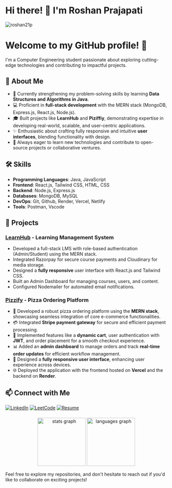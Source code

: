 # Hi there! 👋 I'm Roshan Prajapati

<p align="left"> <img src="https://komarev.com/ghpvc/?username=roshan21p&label=Profile%20views&color=0e75b6&style=flat" alt="roshan21p" /> </p>


# Welcome to my GitHub profile! 🚀  

I'm a Computer Engineering student passionate about exploring cutting-edge technologies and contributing to impactful projects.  

## 🌟 About Me  
- 🌱 Currently strengthening my problem-solving skills by learning **Data Structures and Algorithms in Java**.  
- 💻 Proficient in **full-stack development** with the MERN stack (MongoDB, Express.js, React.js, Node.js).  
- 🎓 Built projects like **LearnHub** and **Piziffiy**, demonstrating expertise in developing real-world, scalable, and user-centric applications.  
- ✨ Enthusiastic about crafting fully responsive and intuitive **user interfaces**, blending functionality with design.  
- 🔭 Always eager to learn new technologies and contribute to open-source projects or collaborative ventures.  
## 🛠️ Skills
- **Programming Languages**: Java, JavaScript
- **Frontend**: React.js, Tailwind CSS, HTML, CSS
- **Backend**: Node.js, Express.js
- **Databases**: MongoDB, MySQL
- **DevOps**: Git, Github, Render, Vercel, Netlify
- **Tools**: Postman, Vscode

## 🌟 Projects
### [LearnHub](https://lms-frontend-sepia-sigma.vercel.app) - Learning Management System
- Developed a full-stack LMS with role-based authentication (Admin/Student) using the MERN stack.
- Integrated Razorpay for secure course payments and Cloudinary for media storage.
- Designed a **fully responsive** user interface with React.js and Tailwind CSS.
- Built an Admin Dashboard for managing courses, users, and content.
- Configured Nodemailer for automated email notifications.

### [Pizzify](https://pizzify-lilac.vercel.app) - Pizza Ordering Platform
- 🍕 Developed a robust pizza ordering platform using the **MERN stack**, showcasing seamless integration of core e-commerce functionalities.  
- 💳 Integrated **Stripe payment gateway** for secure and efficient payment processing.  
- 🛒 Implemented features like a **dynamic cart**, user authentication with **JWT**, and order placement for a smooth checkout experience.  
- 📊 Added an **admin dashboard** to manage orders and track **real-time order updates** for efficient workflow management.  
- 📱 Designed a **fully responsive user interface**, enhancing user experience across devices.  
- 🌐 Deployed the application with the frontend hosted on **Vercel** and the backend on **Render**. 

## 📫 Connect with Me

[![LinkedIn](https://img.shields.io/badge/-LinkedIn-blue?style=flat-square&logo=LinkedIn&logoColor=white&link=https://www.linkedin.com/in/roshan-prajapati-960100308)](https://www.linkedin.com/in/roshan-prajapati-960100308/)
[![LeetCode](https://img.shields.io/badge/-LeetCode-FFA116?style=flat-square&logo=LeetCode&logoColor=black&link=https://leetcode.com/u/Roshanpr_21)](https://leetcode.com/u/Roshanpr_21)
[![Resume](https://img.shields.io/badge/-Resume-grey?style=flat-square&logo=Google-Chrome&logoColor=white&link=https://drive.google.com/file/d/18nKJnlXk3q8llVIOZ-5z2kBqNRFNMIQY/view?usp=sharing)](https://drive.google.com/file/d/18nKJnlXk3q8llVIOZ-5z2kBqNRFNMIQY/view?usp=sharing)


###

<div align="center">
  <img src="https://github-readme-stats.vercel.app/api?username=roshan21p&hide_title=false&hide_rank=false&show_icons=true&include_all_commits=true&count_private=true&disable_animations=false&theme=dracula&locale=en&hide_border=false" height="150" alt="stats graph"  />
  <img src="https://github-readme-stats.vercel.app/api/top-langs?username=roshan21p&locale=en&hide_title=false&layout=compact&card_width=320&langs_count=5&theme=dracula&hide_border=false" height="150" alt="languages graph"  />
</div>

Feel free to explore my repositories, and don't hesitate to reach out if you'd like to collaborate on exciting projects!

